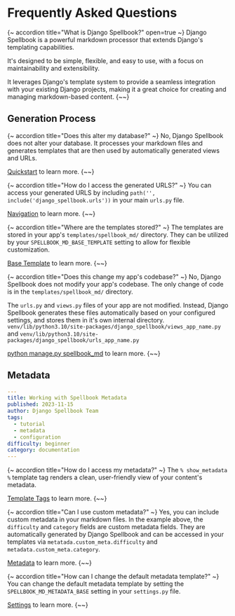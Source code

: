 # Frequently Asked Questions

{~ accordion title="What is Django Spellbook?" open=true ~}
Django Spellbook is a powerful markdown processor that extends Django's templating capabilities.

It's designed to be simple, flexible, and easy to use, with a focus on maintainability and extensibility.

It leverages Django's template system to provide a seamless integration with your existing Django projects, making it a great choice for creating and managing markdown-based content.
{~~}

## Generation Process

{~ accordion title="Does this alter my database?" ~}
No, Django Spellbook does not alter your database. It processes your markdown files and generates templates that are then used by automatically generated views and URLs.

[Quickstart](/docs/Markdown/quick-start) to learn more.
{~~}

{~ accordion title="How do I access the generated URLS?" ~}
You can access your generated URLS by including `path('', include('django_spellbook.urls'))` in your main `urls.py` file.

[Navigation](/docs/Markdown/navigation) to learn more.
{~~}

{~ accordion title="Where are the templates stored?" ~}
The templates are stored in your app's `templates/spellbook_md/` directory. They can be utilized by your `SPELLBOOK_MD_BASE_TEMPLATE` setting to allow for flexible customization.

[Base Template](/docs/Markdown/base-template) to learn more.
{~~}

{~ accordion title="Does this change my app's codebase?" ~}
No, Django Spellbook does not modify your app's codebase. The only change of code is in the `templates/spellbook_md/` directory.

The `urls.py` and `views.py` files of your app are not modified. Instead, Django Spellbook generates these files automatically based on your configured settings, and stores them in it's own internal directory. `venv/lib/python3.10/site-packages/django_spellbook/views_app_name.py` and `venv/lib/python3.10/site-packages/django_spellbook/urls_app_name.py`

[python manage.py spellbook_md](/docs/Commands/spellbook_md) to learn more.
{~~}

## Metadata

```yaml
---
title: Working with Spellbook Metadata
published: 2023-11-15
author: Django Spellbook Team
tags:
  - tutorial
  - metadata
  - configuration
difficulty: beginner
category: documentation
---
```

{~ accordion title="How do I access my metadata?" ~}
The `% show_metadata %` template tag renders a clean, user-friendly view of your content's metadata. 

[Template Tags](/docs/template-tags) to learn more.
{~~}

{~ accordion title="Can I use custom metadata?" ~}
Yes, you can include custom metadata in your markdown files. In the example above, the `difficulty` and `category` fields are custom metadata fields. They are automatically generated by Django Spellbook and can be accessed in your templates via `metatada.custom_meta.difficulty` and `metadata.custom_meta.category`.

[Metadata](/docs/markdown/metadata) to learn more.
{~~}

{~ accordion title="How can I change the default metadata template?" ~}
You can change the default metadata template by setting the `SPELLBOOK_MD_METADATA_BASE` setting in your `settings.py` file.

[Settings](/docs/settings) to learn more.
{~~}